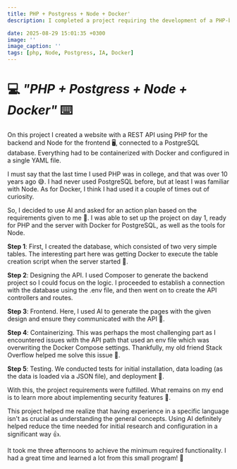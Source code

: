 ```yaml
---
title: PHP + Postgress + Node + Docker'
description: I completed a project requiring the development of a PHP-based REST API with a Node frontend and PostgreSQL database, utilizing AI assistance and Docker for efficiency, demonstrating that general concept understanding outweighs language-specific experience.

date: 2025-08-29 15:01:35 +0300
image: ''
image_caption: ''
tags: [php, Node, Postgress, IA, Docker]
---
```

# 💻 *"PHP + Postgress + Node + Docker"* ⌨️
On this project I created a website with a REST API using PHP for the backend and Node for the frontend 🖥️, connected to a PostgreSQL database. Everything had to be containerized with Docker and configured in a single YAML file.

I must say that the last time I used PHP was in college, and that was over 10 years ago 😅. I had never used PostgreSQL before, but at least I was familiar with Node. As for Docker, I think I had used it a couple of times out of curiosity.

So, I decided to use AI and asked for an action plan based on the requirements given to me 🤖. I was able to set up the project on day 1, ready for PHP and the server with Docker for PostgreSQL, as well as the tools for Node.

**Step 1**: First, I created the database, which consisted of two very simple tables. The interesting part here was getting Docker to execute the table creation script when the server started 🚀.

**Step 2**: Designing the API. I used Composer to generate the backend project so I could focus on the logic. I proceeded to establish a connection with the database using the .env file, and then went on to create the API controllers and routes.

**Step 3**: Frontend. Here, I used AI to generate the pages with the given design and ensure they communicated with the API 🎨.

**Step 4**: Containerizing. This was perhaps the most challenging part as I encountered issues with the API path that used an env file which was overwriting the Docker Compose settings. Thankfully, my old friend Stack Overflow helped me solve this issue 🐳.

**Step 5**: Testing. We conducted tests for initial installation, data loading (as the data is loaded via a JSON file), and deployment 🧪.

With this, the project requirements were fulfilled. What remains on my end is to learn more about implementing security features 🔐.

This project helped me realize that having experience in a specific language isn't as crucial as understanding the general concepts. Using AI definitely helped reduce the time needed for initial research and configuration in a significant way 👍.

It took me three afternoons to achieve the minimum required functionality. I had a great time and learned a lot from this small program! 🎉
